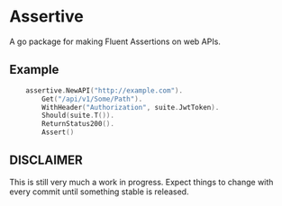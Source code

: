 # Assertive

A go package for making Fluent Assertions on web APIs. 

## Example 

```go
	assertive.NewAPI("http://example.com").
		Get("/api/v1/Some/Path").
		WithHeader("Authorization", suite.JwtToken).
		Should(suite.T()).
		ReturnStatus200().
		Assert()
```

## DISCLAIMER

This is still very much a work in progress. Expect things to change with every commit until something stable is released. 